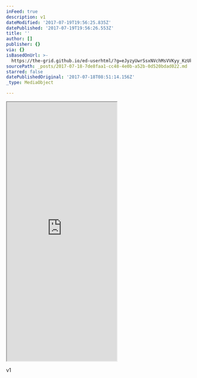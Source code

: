 ```yaml
---
inFeed: true
description: v1
dateModified: '2017-07-19T19:56:25.835Z'
datePublished: '2017-07-19T19:56:26.553Z'
title: ''
author: []
publisher: {}
via: {}
isBasedOnUrl: >-
  https://the-grid.github.io/ed-userhtml/?g=eJyzyUwrSsxNVchMsVVKyy_KzUktKdaFiCkpFBcl2ypllJQUFFvp68Nk9ZLzc8GcYv38bK-QshxjQ79ck8BEM8cAfXuITtuSolKgdjA7Kb8oJbXIVslASaE8M6Ukw1bJ0MBAVcnORh-i1g4AwmQsbw
sourcePath: _posts/2017-07-18-7de8faa1-cc48-4e0b-a52b-0d520bdad022.md
starred: false
datePublishedOriginal: '2017-07-18T08:51:14.156Z'
_type: MediaObject

---
```

<iframe src="https://the-grid.github.io/ed-userhtml/?g=eJytT7sKwjAU3f2KcEE3e1sUB2kqrg6i4g_ENNLUxpTca318vdbg4uDkeA7nmZMOtmXB99ZIYHNjrFWnIguCgpZQMbc0Rzz64BrDlGjvkFix1VgT2mNQzuwM2YcJibPnpCYocowZxSCPAmFLCZ-IceR-FfSA0J9W-66ZZGs33arZcoOL6JQcLmbUyQzEGx98KE2QkIK42pIrCVmaDvsZUf-a8a-nX_eeqsFxnw" height="705" style=""></iframe>

v1